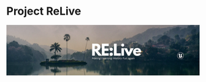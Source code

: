 # Project ReLive


![Banner](https://github.com/CS-G-01-13/.github/blob/main/profile/banner_low.png?raw=true)

